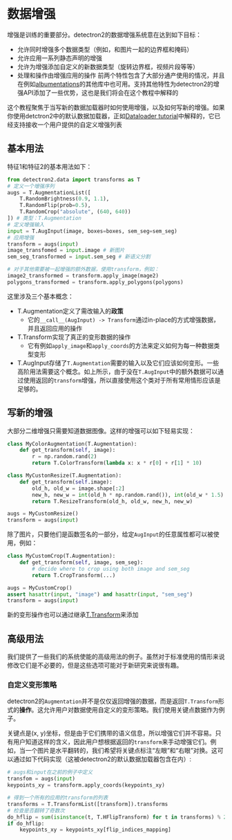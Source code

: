 # 数据增强

增强是训练的重要部分。detectron2的数据增强系统意在达到如下目标：
- 允许同时增强多个数据类型（例如，和图片一起的边界框和掩码）
- 允许应用一系列静态声明的增强
- 允许为增强添加自定义的新数据类型（旋转边界框，视频片段等等）
- 处理和操作由增强应用的操作
前两个特性包含了大部分通产使用的情况，并且在例如[albumentations](https://medium.com/pytorch/multi-target-in-albumentations-16a777e9006e)的其他库中也可用。支持其他特性为detectron2的增强API添加了一些优势，这也是我们将会在这个教程中解释的

这个教程聚焦于当写新的数据加载器时如何使用增强，以及如何写新的增强。如果你使用detctron2中的默认数据加载器，正如[Dataloader tutorial](https://detectron2.readthedocs.io/en/latest/tutorials/data_loading.html)中解释的，它已经支持接收一个用户提供的自定义增强列表

## 基本用法

特征1和特征2的基本用法如下：
```python
from detectron2.data import transforms as T
# 定义一个增强序列
augs = T.AugmentationList([
    T.RandomBrightness(0.9, 1.1),
    T.RandomFlip(prob=0.5),
    T.RandomCrop("absolute", (640, 640))
]) # 类型：T.Augmentation
# 定义增强输入
input = T.AugInput(image, boxes=boxes, sem_seg=sem_seg)
# 应用增强
transform = augs(input)
image_transfomed = input.image # 新图片
sem_seg_transformed = input.sem_seg # 新语义分割

# 对于其他需要被一起增强的额外数据，使用transform，例如：
image2_transformed = transform.apply_image(mage2)
polygons_transformed = transform.apply_polygons(polygons)
```
这里涉及三个基本概念：
- T.Augmentation定义了需改输入的**政策**
  - 它的`__call__(AugInput) -> Transform`通过in-place的方式增强数据，并且返回应用的操作
- T.Transform实现了真正的变形数据的操作
  - 它有例如`apply_image`和`apply_coords`的方法来定义如何为每一种数据类型变形
- T.AugInput存储了`T.Augmentation`需要的输入以及它们应该如何变形。一些高阶用法需要这个概念。如上所示，由于没在`T.AugInput`中的额外数据可以通过使用返回的`transform`增强，所以直接使用这个类对于所有常用情形应该是足够的。

## 写新的增强

大部分二维增强只需要知道数据图像。这样的增强可以如下轻易实现：
```python
class MyColorAugmentation(T.Augmentation):
    def get_transform(self, image):
        r = np.random.rand(2)
        return T.ColorTransform(lambda x: x * r[0] + r[1] * 10)

class MyCustonResize(T.Augmentation):
    def get_transform(self.image):
        old_h, old_w = image.shape[:2]
        new_h, new_w = int(old_h * np.random.rand()), int(old_w * 1.5)
        return T.ResizeTransform(old_h, old_w, new_h, new_w)

augs = MyCustomResize()
transform = augs(input)
```
除了图片，只要他们是函数签名的一部分，给定`AugInput`的任意属性都可以被使用，例如：
```python
class MyCustomCrop(T.Augmentation):
    def get_transform(self, image, sem_seg):
        # decide where to crop using both image and sem_seg
        return T.CropTransform(...)

augs = MyCustomCrop()
assert hasattr(input, "image") and hasattr(input, "sem_seg")
transform = augs(input)
```
新的变形操作也可以通过继承[T.Transform](https://detectron2.readthedocs.io/en/latest/modules/data_transforms.html#detectron2.data.transforms.Transform)来添加

## 高级用法

我们提供了一些我们的系统使能的高级用法的例子。虽然对于标准使用的情形来说修改它们是不必要的，但是这些选项可能对于新研究来说很有趣。

### 自定义变形策略

detectron2的`Augmentation`并不是仅仅返回增强的数据，而是返回`T.Transform`形式的**操作**。这允许用户对数据使用自定义的变形策略。我们使用关键点数据作为例子。

关键点是(x, y)坐标，但是由于它们携带的语义信息，所以增强它们并不容易。只有用户知道这样的含义，因此用户想根据返回的`transform`来手动增强它们。例如，当一个图片是水平翻转的，我们希望将关键点标注“左眼”和“右眼”对换。这可以通过如下代码实现（这被detectron2的默认数据加载器包含在内）:
```python
# augs和input在之前的例子中定义
transfom = augs(input)
keypoints_xy = transform.apply_coords(keypoints_xy)

# 得到一个所有的应用的transform的列表
transforms = T.TransformList([transform]).transforms
# 检查是否翻转了奇数次
do_hflip = sum(isinstance(t, T.HFlipTransform) for t in transforms) % 2 == 1
if do_hflip:
    keypoints_xy = keypoints_xy[flip_indices_mapping]
```